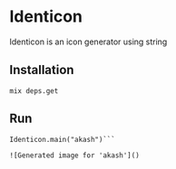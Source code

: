 # Identicon

Identicon is an icon generator using string

## Installation

```
mix deps.get
```

## Run

```
Identicon.main("akash")```

![Generated image for 'akash']()
